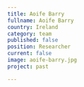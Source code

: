 ```yaml
---
title: Aoife Barry
fullname: Aoife Barry
country: Ireland
category: team
published: false
position: Researcher
current: false
image: aoife-barry.jpg
project: past

---
```

